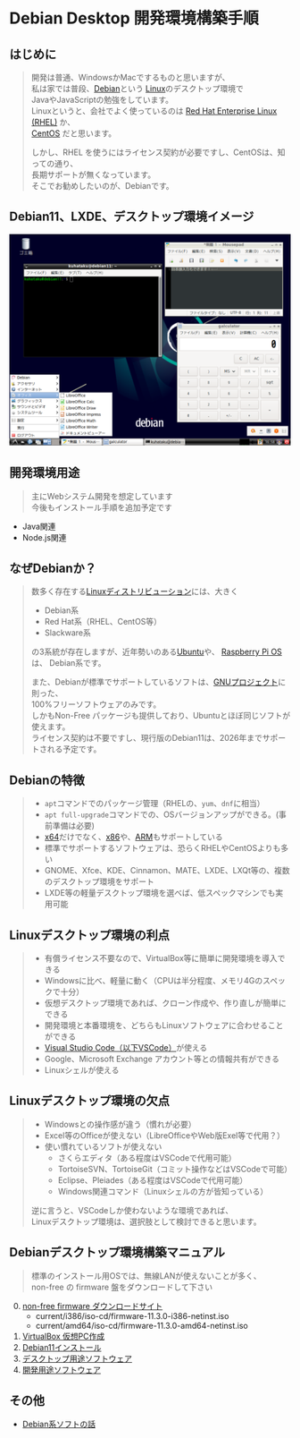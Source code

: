 # Debian Desktop 開発環境構築手順

## はじめに

> 開発は普通、WindowsかMacでするものと思いますが、  
> 私は家では普段、[Debian](https://ja.wikipedia.org/wiki/Debian)という
> [Linux](https://ja.wikipedia.org/wiki/Linux)のデスクトップ環境で  
> JavaやJavaScriptの勉強をしています。  
> Linuxというと、会社でよく使っているのは [Red Hat Enterprise Linux (RHEL)](https://ja.wikipedia.org/wiki/Red_Hat_Enterprise_Linux) か、  
> [CentOS](https://ja.wikipedia.org/wiki/CentOS) だと思います。   
> 
> しかし、RHEL を使うにはライセンス契約が必要ですし、CentOSは、知っての通り、  
> 長期サポートが無くなっています。  
> そこでお勧めしたいのが、Debianです。  

## Debian11、LXDE、デスクトップ環境イメージ

![](/img/Debian11_LXDE_032.png)

## 開発環境用途

> 主にWebシステム開発を想定しています  
> 今後もインストール手順を追加予定です

- Java関連
- Node.js関連

## なぜDebianか？

> 数多く存在する[Linuxディストリビューション](https://ja.wikipedia.org/wiki/Linux%E3%83%87%E3%82%A3%E3%82%B9%E3%83%88%E3%83%AA%E3%83%93%E3%83%A5%E3%83%BC%E3%82%B7%E3%83%A7%E3%83%B3)には、大きく  
> - Debian系
> - Red Hat系（RHEL、CentOS等）
> - Slackware系  
> 
> の3系統が存在しますが、近年勢いのある[Ubuntu](https://ja.wikipedia.org/wiki/Ubuntu)や、
[Raspberry Pi OS](https://ja.wikipedia.org/wiki/Raspberry_Pi_OS)は、
Debian系です。  
> 
> また、Debianが標準でサポートしているソフトは、[GNUプロジェクト](https://ja.wikipedia.org/wiki/GNU%E3%83%97%E3%83%AD%E3%82%B8%E3%82%A7%E3%82%AF%E3%83%88)に則った、  
> 100%フリーソフトウェアのみです。  
> しかもNon-Free パッケージも提供しており、Ubuntuとほぼ同じソフトが使えます。  
> ライセンス契約は不要ですし、現行版のDebian11は、2026年までサポートされる予定です。  

## Debianの特徴

> - `apt`コマンドでのパッケージ管理（RHELの、`yum`、`dnf`に相当）
> - `apt full-upgrade`コマンドでの、OSバージョンアップができる。(事前準備は必要)
> - [x64](https://ja.wikipedia.org/wiki/X64)だけでなく、[x86](https://ja.wikipedia.org/wiki/X86)や、[ARM](https://ja.wikipedia.org/wiki/ARM%E3%82%A2%E3%83%BC%E3%82%AD%E3%83%86%E3%82%AF%E3%83%81%E3%83%A3)もサポートしている
> - 標準でサポートするソフトウェアは、恐らくRHELやCentOSよりも多い
> - GNOME、Xfce、KDE、Cinnamon、MATE、LXDE、LXQt等の、複数のデスクトップ環境をサポート
> - LXDE等の軽量デスクトップ環境を選べば、低スペックマシンでも実用可能

## Linuxデスクトップ環境の利点

> - 有償ライセンス不要なので、VirtualBox等に簡単に開発環境を導入できる
> - Windowsに比べ、軽量に動く（CPUは半分程度、メモリ4Gのスペックで十分）
> - 仮想デスクトップ環境であれば、クローン作成や、作り直しが簡単にできる
> - 開発環境と本番環境を、どちらもLinuxソフトウェアに合わせることができる
> - [Visual Studio Code（以下VSCode）](https://ja.wikipedia.org/wiki/Visual_Studio_Code)が使える
> - Google、Microsoft Exchange アカウント等との情報共有ができる
> - Linuxシェルが使える

## Linuxデスクトップ環境の欠点

> - Windowsとの操作感が違う（慣れが必要）
> - Excel等のOfficeが使えない（LibreOfficeやWeb版Exel等で代用？）
> - 使い慣れているソフトが使えない
>   - さくらエディタ（ある程度はVSCodeで代用可能）
>   - TortoiseSVN、TortoiseGit（コミット操作などはVSCodeで可能）
>   - Eclipse、Pleiades（ある程度はVSCodeで代用可能）
>   - Windows関連コマンド（Linuxシェルの方が皆知っている）
>
> 逆に言うと、VSCodeしか使わないような環境であれば、  
> Linuxデスクトップ環境は、選択肢として検討できると思います。

## Debianデスクトップ環境構築マニュアル

> 標準のインストール用OSでは、無線LANが使えないことが多く、  
> non-free の firmware 盤をダウンロードして下さい

0. [non-free firmware ダウンロードサイト](https://cdimage.debian.org/cdimage/unofficial/non-free/cd-including-firmware/)
   - current/i386/iso-cd/firmware-11.3.0-i386-netinst.iso
   - current/amd64/iso-cd/firmware-11.3.0-amd64-netinst.iso
1. [VirtualBox 仮想PC作成](01_VirtualBox.md)
2. [Debian11インストール](02_Debian11インストール.md)
3. [デスクトップ用途ソフトウェア](03.デスクトップソフト.md)
4. [開発用途ソフトウェア](04.開発用ソフト.md)

## その他

- [Debian系ソフトの話](etc.md)










